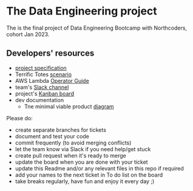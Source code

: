 # The Data Engineering project

The is the final project of Data Engineering Bootcamp with Northcoders, cohort Jan 2023.

## Developers' resources

- [project specification](doc/specification/README.md)
- Terrific Totes [scenario](doc/specification/TerrificTotes.pdf)
- AWS Lambda [Operator Guide](https://docs.aws.amazon.com/lambda/latest/operatorguide/intro.html)
- team's [Slack channel](https://app.slack.com/client/T01KPE0QGCD/C04U2202TB9)
- project's [Kanban board](https://trello.com/invite/b/dSISINtB/ATTI1d71e99e2e21210a7dffb1be363771dbF14A7D6E/team-project)
- dev documentation
  - Tne minimal viable product [diagram](doc/dev/The%20MVP%20diagram.jpg)

Please do:

- create separate branches for tickets
- document and test your code
- commit frequently (to avoid merging conflicts)
- let the team know via Slack if you need help/get stuck
- create pull request when it's ready to merge
- update the board when you are done with your ticket
- update this Readme and/or any relevant files in this repo if required
- add your names to the next ticket in To do list on the board
- take breaks regularly, have fun and enjoy it every day ;)
